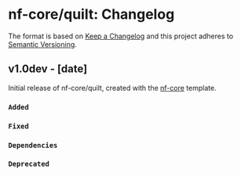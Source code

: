 # nf-core/quilt: Changelog

The format is based on [Keep a Changelog](https://keepachangelog.com/en/1.0.0/)
and this project adheres to [Semantic Versioning](https://semver.org/spec/v2.0.0.html).

## v1.0dev - [date]

Initial release of nf-core/quilt, created with the [nf-core](https://nf-co.re/) template.

### `Added`

### `Fixed`

### `Dependencies`

### `Deprecated`
